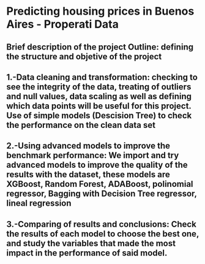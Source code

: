 # Predicting housing prices in Buenos Aires - Properati Data 

## Brief description of the project  Outline: defining the structure and objetive of the project

## 1.-Data cleaning and transformation: checking to see the integrity of the data, treating of outliers and null values, data scaling as well as  defining which data points will be useful for this project. Use of simple models (Descision Tree) to check the performance on the clean data set

## 2.-Using advanced models to improve the benchmark performance: We import and try advanced models to improve the quality of the results with the dataset, these models are XGBoost, Random Forest, ADABoost, polinomial regressor, Bagging with  Decision Tree regressor, lineal regression

## 3.-Comparing of results and conclusions: Check the results of each model to choose the best one, and study the variables that made the most impact in the performance of said model.
